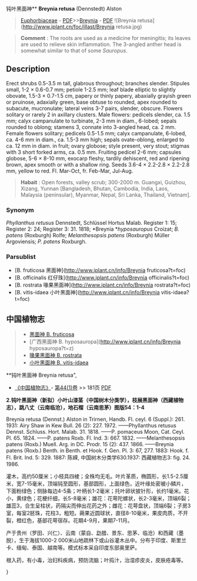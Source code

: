 钝叶黑面神** **Breynia retusa** (Dennstedt) Alston

> [Euphorbiaceae](http://www.iplant.cn/info/Euphorbiaceae?t=foc) - [PDF](http://www.iplant.cn/foc/pdf/Euphorbiaceae.pdf)>>[Breynia](http://www.iplant.cn/info/Breynia?t=foc) - [PDF](http://www.iplant.cn/foc/pdf/Breynia.pdf)
![Breynia retusa](http://www.iplant.cn/foc/illast/Breynia retusa.jpg)


> **Comment** : 
> The roots are used as a medicine for meningitis; its leaves are used to relieve skin inflammation. The 3-angled anther head is somewhat similar to that of some *Sauropus*.

## Description

Erect shrubs 0.5-3.5 m tall, glabrous throughout; branches slender. Stipules small, 1-2 × 0.6-0.7 mm; petiole 1-2.5 mm; leaf blade elliptic to slightly obovate, 1.5-3 × 0.7-1.5 cm, papery or thinly papery, abaxially grayish green or pruinose, adaxially green, base obtuse to rounded, apex rounded to subacute, mucronulate; lateral veins 3-7 pairs, slender, obscure. Flowers solitary or rarely 2 in axillary clusters. Male flowers: pedicels slender, ca. 1.5 mm; calyx campanulate to turbinate, 2-3 mm in diam., 6-lobed; sepals rounded to oblong; stamens 3, connate into 3-angled head, ca. 2 mm. Female flowers solitary; pedicels 0.5-1.5 mm; calyx campanulate, 6-lobed, ca. 4-6 mm in diam., ca. 1.5-3 mm high; sepals ovate-oblong, enlarged to ca. 12 mm in diam. in fruit; ovary globose; style present, very stout; stigmas with 3 short forked arms, ca. 0.5 mm. Fruiting pedicel 2-6 mm; capsules globose, 5-6 × 8-10 mm, exocarp fleshy, tardily dehiscent, red and ripening brown, apex smooth or with a shallow ring. Seeds 3.6-4 × 2.2-2.8 × 2.2-2.8 mm, yellow to red. Fl. Mar-Oct, fr. Feb-Mar, Jul-Aug.


> **Habait** : 
> Open forests, valley scrub; 300-2000 m. Guangxi, Guizhou, Xizang, Yunnan [Bangladesh, Bhutan, Cambodia, India, Laos, Malaysia (peninsular), Myanmar, Nepal, Sri Lanka, Thailand, Vietnam].

### Synonym
*Phyllanthus retusus* Dennstedt, Schlüssel Hortus Malab. Register 1: 15; Register 2: 24; Register 3: 31. 1818; *Breynia **hyposauropus* Croizat; *B. patens* (Roxburgh) Rolfe; *Melanthesopsis patens* (Roxburgh) Müller Argoviensis; *P. patens* Roxburgh.

### Parsublist

* [B.  fruticosa  黑面神](http://www.iplant.cn/info/Breynia fruticosa?t=foc)
* [B.  officinalis  红仔珠](http://www.iplant.cn/info/Breynia officinalis?t=foc)
* [B.  rostrata  喙果黑面神](http://www.iplant.cn/info/Breynia rostrata?t=foc)
* [B.  vitis-idaea  小叶黑面神](http://www.iplant.cn/info/Breynia vitis-idaea?t=foc)


## 中国植物志

> * [黑面神  B.  fruticosa](Breynia-fruticosa-黑面神.md)
> * [广西黑面神  B.  hyposauropa](http://www.iplant.cn/info/Breynia hyposauropa?t=z)
> * [喙果黑面神  B.  rostrata](Breynia-rostrata-喙果黑面神.md)
> * [小叶黑面神  B.  vitis-idaea](Breynia-vitis-idaea-小叶黑面神.md)


**钝叶黑面神 Breynia retusa",

* [《中国植物志》](http://www.iplant.cn/frps)- [第44(1)卷](http://www.iplant.cn/frps/vol/44(1)) >> 181页 [PDF](http://www.iplant.cn/frps/pdf/44(1)/181.PDF)


**2.钝叶黑面神（新拟）小叶山漆茎（中国树木分类学），枝展黑面神（西藏植物志），跳八丈（云南临沧），地石榴（云南思茅）图版54：1-4**

Breynia retusa (Dennst.) Alston in Trirnen, Handb. Fl. ceyl. 6 (Suppl.): 261. 1931: Airy Shaw in Kew Bull. 26 (2): 227. 1972. ——Phyllanthus retusus Dennst. Schluss. Hort. Malab. 31. 1818. ——P. pomaceus Moon, Cat. Ceyl. Pl. 65. 1824. ——P. patens Roxb. Fl. Ind. 3: 667. 1832. ——Melanthesopsis patens (Roxb.) Muell. Arg. in DC. Prodr. 15 (2): 437. 1866. ——Breynia patens (Roxb.) Benth. in Benth. et Hook. f. Gen. Pl. 3: 67, 277. 1883: Hook. f. Fl. Brit. Ind. 5: 329. 1887: 陈嵘, 中国树木分类学630.1937: 西藏植物志3: fig. 24. 1986.

灌木，高约50厘米；小枝具四棱；全株均无毛。叶片革质，椭圆形，长1.5-2.5厘米，宽7-15毫米，顶端钝至圆形，基部圆形，上面绿色，近叶缘处密被小鳞片，下面粉绿色；侧脉每边4-5条；叶柄长1-2毫米；托叶卵状披针形，长约1毫米。花小，黄绿色；花梗纤细，长5-8毫米；雄花：花萼陀螺状，长2-3毫米，顶端6裂；雄蕊3，合生呈柱状，药隔尖而伸出花药之外；雌花：花萼盘状，顶端6裂；子房3室，每室2胚珠，花柱3，粗短。蒴果近圆球状，直径8-10毫米，果皮肉质，不开裂，橙红色，基部花萼宿存。花期4-9月，果期7-11月。

产于贵州（罗田、兴仁）、云南（蒙自、勐腊、景东、思茅、临沧）和西藏（墨脱），生于海拔1000-2 000米山地疏林下或山谷灌木丛中。分布于印度、斯里兰卡、缅甸、泰国、越南等。模式标本采自印度东部奥里萨。

根入药，有小毒，治妇科疾病，预防流脑；叶捣汁，治湿疹皮炎，皮肤疮毒等。

}